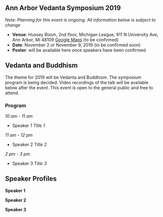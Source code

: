 
## Ann Arbor Vedanta Symposium 2019

_Note: Planning for this event is ongoing. All information below is subject to change_

* **Venue**: Hussey Room, 2nd floor, Michigan League, 911 N University Ave, Ann Arbor, MI 48109 [Google Maps](https://goo.gl/maps/JiivbRD8Pj22) (to be confirmed)
* **Date**: November 2 or November 9, 2019 (to be confirmed soon)
* **Poster**: will be available here once speakers have been confirmed

## Vedanta and Buddhism

The theme for 2019 will be Vedanta and Buddhism. The symposium program is being decided. Video recordings of the talk will be available below after the event. This event is open to the general public and free to attend.

### Program

_10 am - 11 am_

- Speaker 1 _Title 1_

_11 am - 12 pm_

- Speaker 2 _Title 2_

_2 pm - 3 pm_

- Speaker 3 _Title 3_



## Speaker Profiles

**Speaker 1**

**Speaker 2**

**Speaker 3**

